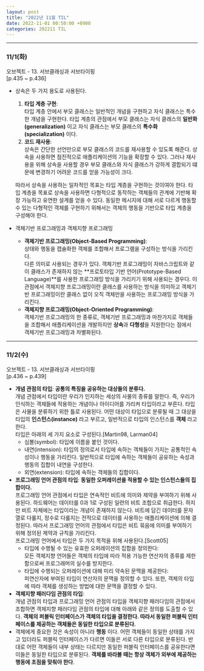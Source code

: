 ```yaml
---
layout: post
title: "2022년 11월 TIL"
date: 2022-11-01 00:50:00 +0900
categories: 202211 TIL
---
```


---

### 11/1(화)

오브젝트 - 13. 서브클래싱과 서브타이핑  
[p.435 ~ p.436]

-   상속은 두 가지 용도로 사용된다.

    1. **타입 계층 구현**:  
       타입 계층 안에서 부모 클래스는 일반적인 개념을 구현하고 자식 클래스는 특수한 개념을 구현한다. 타입 계층의 관점에서 부모 클래스는 자식 클래스의 **일반화(generalization)** 이고 자식 클래스는 부모 클래스의 **특수화(specialization)** 이다.
    2. **코드 재사용**:  
       상속은 간단한 선언만으로 부모 클래스의 코드를 재사용할 수 있도록 해준다. 상속을 사용하면 점진적으로 애플리케이션의 기능을 확장할 수 있다. 그러나 재사용을 위해 상속을 사용할 경우 부모 클래스와 자식 클래스가 강하게 결합되기 떄문에 변경하기 어려운 코드를 얻을 가능성이 크다.

    따라서 상속을 사용하는 일차적인 목표는 타입 계층을 구현하는 것이여야 한다. 타입 계층을 목표로 상속을 사용하면 다형적으로 동작하는 객체들의 관계에 기반해 확장 가능하고 유연한 설계를 얻을 수 있다. 동일한 메시지에 대해 서로 다르게 행동할 수 있는 다형적인 객체를 구현하기 위해서는 객체의 행동을 기반으로 타입 계층을 구성해야 한다.

-   객체기반 프로그래밍과 객체지향 프로그래밍
    -   **객체기반 프로그래밍(Object-Based Programming)**:  
        상태와 행동을 캡슐화한 객체를 조합해서 프로그램을 구성하는 방식을 가리킨다.  
        다른 의미로 사용되는 경우가 있다. 객체기반 프로그래밍이 자바스크립트와 같이 클래스가 존재하지 않는 **프로토타입 기반 언어(Prototype-Based Language)**를 사용한 프로그래밍 방식을 가리키기 위해 사용되는 경우다. 이 관점에서 객체지향 프로그래밍이란 클래스를 사용하는 방식을 의미하고 객체기반 프로그래밍이란 클래스 없이 오직 객체만을 사용하는 프로그래밍 방식을 가리킨다.
    -   **객체지향 프로그래밍(Object-Oriented Programming)**:  
        객체기반 프로그래밍의 한 종류로, 객체기반 프로그래밍과 마찬가지로 객체들을 조합해서 애플리케이션을 개발하지만 **상속**과 **다형성**을 지원한다는 점에서 객체기반 프로그래밍과 차별화된다.

---

### 11/2(수)

오브젝트 - 13. 서브클래싱과 서브타이핑  
[p.436 ~ p.439]

-   **개념 관점의 타입**: **공통의 특징을 공유하는 대상들의 분류다.**  
    개념 관점에서 타입이란 우리가 인지하는 세상의 사물의 종류를 말한다. 즉, 우리가 인식하는 객체들에 적용하는 개념이나 아이디어를 가리켜 타입이라고 부른다. 타입은 사물을 분류하기 위한 틀로 사용된다. 어떤 대상이 타입으로 분류될 때 그 대상을 타입의 **인스턴스(instance)** 라고 부르고, 일반적으로 타입의 인스턴스를 **객체** 라고 한다.  
    타입은 아래의 세 가지 요소로 구성된다.[Martin98, Larman04]
    -   심볼(symbol): 타입에 이름을 붙인 것이다.
    -   내연(intension): 타입의 정의로서 타입에 속하는 객체들이 가지는 공통적인 속성이나 행동을 가리킨다. 일반적으로 타입에 속하는 객체들이 공유하는 속성과 행동의 집합이 내연을 구성한다.
    -   외연(extension): 타입에 속하는 객체들의 집합이다.
-   **프로그래밍 언어 관점의 타입**: **동일한 오퍼레이션을 적용할 수 있는 인스턴스들의 집합이다.**  
     프로그래밍 언어 관점에서 타입은 연속적인 비트에 의미와 제약을 부여하기 위해 사용된다. 하드웨어는 데이터를 0과 1로 구성된 일련의 비트 조합으로 취급한다. 하지만 비트 자체에는 타입이라는 개념이 존재하지 않는다. 비트에 담긴 데이터를 문자열로 다룰지, 정수로 다룰지는 전적으로 데이터를 사용하는 애플리케이션에 의해 결정된다. 따라서 프로그래밍 언어의 관점에서 타입은 비트 묶음에 의미를 부여하기 위해 정의된 제약과 규칙을 가리킨다.  
     프로그래밍 언어에서 타입은 두 가지 목적을 위해 사용된다.[Scott05]
    -   타입에 수행될 수 있는 유효한 오퍼레이션의 집합을 정의한다:  
        모든 객체지향 언어들은 객체의 타입에 따라 적용 가능한 연산자의 종류를 제한함으로써 프로그래머의 실수를 방지한다.
    -   타입에 수행되는 오퍼레이션에 대해 미리 약속된 문맥을 제공한다:  
        피연산자에 부여된 타입이 연산자의 문맥을 정의할 수 있다. 또한, 객체의 타입에 따라 객체를 생성하는 방법에 대한 문맥을 결정할 수 있다.
-   **객체지향 패러다임 관점의 타입**:  
    개념 관점의 타입과 프로그래밍 언어 관점의 타입을 객체지향 패러다임의 관점에서 조합하면 객체지향 패러다임 관점의 타입에 대해 아래와 같은 정의를 도출할 수 있다.
    **객체의 퍼블릭 인터페이스가 객체의 타입을 결정한다. 따라서 동일한 퍼블릭 인터페이스를 제공하는 객체들은 동일한 타입으로 분류된다.**
-   객체에게 중요한 것은 속성이 아니라 **행동** 이다. 어떤 객체들이 동일한 상태를 가지고 있더라도 퍼블릭 인터페이스가 다르면 이들은 서로 다른 타입으로 분류된다. 반대로 어떤 객체들이 내부 상태는 다르지만 동일한 퍼블릭 인터페이스를 공유한다면 이들은 동일한 타입으로 분류된다. **객체를 바라볼 때는 항상 객체가 외부에 제공하는 행동에 초점을 맞춰야 한다**.
